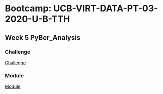 # Bootcamp: UCB-VIRT-DATA-PT-03-2020-U-B-TTH

## Week 5 PyBer_Analysis 

### Challenge
[Challenge](challenge/)

### Module
[Module](module/)
